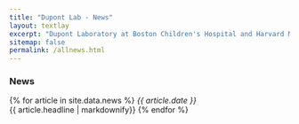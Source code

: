 ```yaml
---
title: "Dupont Lab - News"
layout: textlay
excerpt: "Dupont Laboratory at Boston Children's Hospital and Harvard Medical School."
sitemap: false
permalink: /allnews.html
---
```


### News

{% for article in site.data.news %}
<em>{{ article.date }}</em> <br>
{{ article.headline | markdownify}}
{% endfor %}
